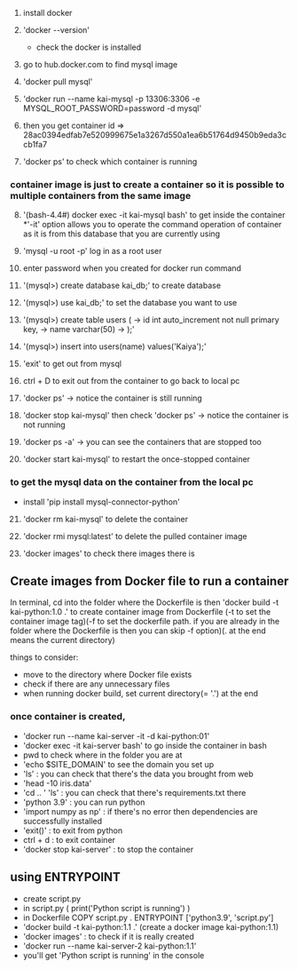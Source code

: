 1. install docker

2. 'docker --version'

   - check the docker is installed

3. go to hub.docker.com to find mysql image

4. 'docker pull mysql'

5. 'docker run --name kai-mysql -p 13306:3306 -e MYSQL_ROOT_PASSWORD=password -d mysql'

6. then you get container id => 28ac0394edfab7e520999675e1a3267d550a1ea6b51764d9450b9eda3ccb1fa7

7. 'docker ps' to check which container is running

### container image is just to create a container so it is possible to multiple containers from the same image

8. '(bash-4.4#) docker exec -it kai-mysql bash' to get inside the container \*'-it' option allows you to operate the command operation of container as it is from this database that you are currently using

9. 'mysql -u root -p' log in as a root user

10. enter password when you created for docker run command

11. '(mysql>) create database kai_db;' to create database

12. '(mysql>) use kai_db;' to set the database you want to use

13. '(mysql>) create table users (
    -> id int auto_increment not null primary key,
    -> name varchar(50)
    -> );'

14. '(mysql>) insert into users(name) values('Kaiya');'

15. 'exit' to get out from mysql

16. ctrl + D to exit out from the container to go back to local pc

17. 'docker ps' -> notice the container is still running

18. 'docker stop kai-mysql' then check 'docker ps' -> notice the container is not running

19. 'docker ps -a' -> you can see the containers that are stopped too

20. 'docker start kai-mysql' to restart the once-stopped container

### to get the mysql data on the container from the local pc

- install 'pip install mysql-connector-python'

21. 'docker rm kai-mysql' to delete the container

22. 'docker rmi mysql:latest' to delete the pulled container image

23. 'docker images' to check there images there is

## Create images from Docker file to run a container

In terminal, cd into the folder where the Dockerfile is then 'docker build -t kai-python:1.0 .' to create container image from Dockerfile (-t to set the container image tag)(-f to set the dockerfile path. if you are already in the folder where the Dockerfile is then you can skip -f option)(. at the end means the current directory)

things to consider:

- move to the directory where Docker file exists
- check if there are any unnecessary files
- when running docker build, set current directory(= '.') at the end

### once container is created,

- 'docker run --name kai-server -it -d kai-python:01'
- 'docker exec -it kai-server bash' to go inside the container
  in bash
- pwd to check where in the folder you are at
- 'echo $SITE_DOMAIN' to see the domain you set up
- 'ls' : you can check that there's the data you brought from web
- 'head -10 iris.data'
- 'cd .. ' 'ls' : you can check that there's requirements.txt there
- 'python 3.9' : you can run python
- 'import numpy as np' : if there's no error then dependencies are successfully installed
- 'exit()' : to exit from python
- ctrl + d : to exit container
- 'docker stop kai-server' : to stop the container

## using ENTRYPOINT

- create script.py
- in script.py ( print('Python script is running') )
- in Dockerfile
  COPY script.py .
  ENTRYPOINT ['python3.9', 'script.py']
- 'docker build -t kai-python:1.1 .' (create a docker image kai-python:1.1)
- 'docker images' : to check if it is really created
- 'docker run --name kai-server-2 kai-python:1.1'
- you'll get 'Python script is running' in the console
